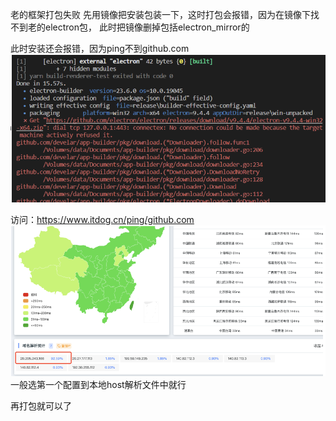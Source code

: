 老的框架打包失败
先用镜像把安装包装一下，这时打包会报错，因为在镜像下找不到老的electron包，
此时把镜像删掉包括electron_mirror的

此时安装还会报错，因为ping不到github.com
![alt text](assets/image.png)

访问：https://www.itdog.cn/ping/github.com
![alt text](assets/image-1.png)
一般选第一个配置到本地host解析文件中就行

再打包就可以了
